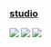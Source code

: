 ### [studio](https://github.com/outerbase/studio)

![](https://img.shields.io/github/license/outerbase/studio?style=flat-square) ![](https://img.shields.io/github/last-commit/scillidan/studio/main?label=last%20commit%20(fork)&style=flat-square) ![](https://img.shields.io/badge/Vercel-black?style=flat&logo=Vercel&logoColor=white)